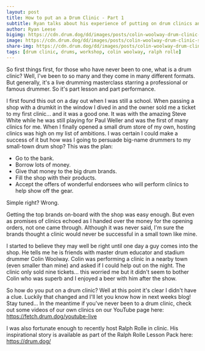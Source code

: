 ```yaml
---
layout: post
title: How to put an a Drum Clinic - Part 1
subtitle: Ryan talks about his experience of putting on drum clinics and the early challenges he faced.
author: Ryan Leese
bigimg: https://cdn.drum.dog/dd/images/posts/colin-woolway-drum-clinic-header.jpg
image: https://cdn.drum.dog/dd/images/posts/colin-woolway-drum-clinic-sq.jpg
share-img: https://cdn.drum.dog/dd/images/posts/colin-woolway-drum-clinic-shareimgage.jpg
tags: [drum clinic, drums, workshop, colin woolway, ralph rolle]
---
```


So first things first, for those who have never been to one, what is a drum clinic? Well, I've been to so many and they come in many different formats.  But generally, it's a live drumming masterclass starring a professional or famous drummer. So it's part lesson and part performance.

I first found this out on a day out when I was still a school. When passing a shop with a drumkit in the window I dived in and the owner sold me a ticket to my first clinic... and it was a good one. It was with the amazing Steve White while he was still playing for Paul Weller and was the first of many clinics for me.  When I finally opened a small drum store of my own, hosting clinics was high on my list of ambitions. I was certain I could make a success of it but how was I going to persuade big-name drummers to my small-town drum shop? This was the plan:

- Go to the bank.
- Borrow lots of money.
- Give that money to the big drum brands.
- Fill the shop with their products.
- Accept the offers of wonderful endorsees who will perform clinics to help show off the gear.

Simple right? Wrong. 

Getting the top brands on-board with the shop was easy enough. But even as promises of clinics echoed as I handed over the money for the opening orders, not one came through. Although it was never said, I'm sure the brands thought a clinic would never be successful in a small town like mine.

I started to believe they may well be right until one day a guy comes into the shop. He tells me he is friends with master drum educator and stadium drummer Colin Woolway. Colin was performing a clinic in a nearby town (even smaller than mine) and asked if I could help out on the night. The clinic only sold nine tickets... this worried me but it didn't seem to bother Colin who was superb and I enjoyed a beer with him after the show. 

So how do you put on a drum clinic? Well at this point it's clear I didn't have a clue. Luckily that changed and I'll let you know how in next weeks blog!  Stay tuned... In the meantime if you've never been to a drum clinic, check out some videos of our own clinics on our YouTube page here: <https://fetch.drum.dog/youtube-live>

I was also fortunate enough to recently host Ralph Rolle in clinic.  His inspirational story is available as part of the Ralph Rolle Lesson Pack here: <https://drum.dog/>
